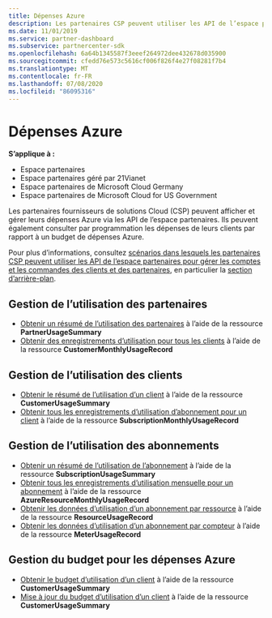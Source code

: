 ```yaml
---
title: Dépenses Azure
description: Les partenaires CSP peuvent utiliser les API de l’espace partenaires pour afficher et gérer leurs dépenses Azure. Ils peuvent également consulter par programmation les dépenses Azure de leurs clients par rapport à leur budget.
ms.date: 11/01/2019
ms.service: partner-dashboard
ms.subservice: partnercenter-sdk
ms.openlocfilehash: 6a64b1345587f3eeef264972dee432678d035900
ms.sourcegitcommit: cfedd76e573c5616cf006f826f4e27f08281f7b4
ms.translationtype: MT
ms.contentlocale: fr-FR
ms.lasthandoff: 07/08/2020
ms.locfileid: "86095316"
---
```

# <a name="azure-spending"></a>Dépenses Azure

**S’applique à :**

- Espace partenaires
- Espace partenaires géré par 21Vianet
- Espace partenaires de Microsoft Cloud Germany
- Espace partenaires de Microsoft Cloud for US Government

Les partenaires fournisseurs de solutions Cloud (CSP) peuvent afficher et gérer leurs dépenses Azure via les API de l’espace partenaires. Ils peuvent également consulter par programmation les dépenses de leurs clients par rapport à un budget de dépenses Azure.

Pour plus d’informations, consultez [scénarios dans lesquels les partenaires CSP peuvent utiliser les API de l’espace partenaires pour gérer les comptes et les commandes des clients et des partenaires](scenarios.md), en particulier la [section d’arrière-plan](scenarios.md#background).

## <a name="partner-usage-management"></a>Gestion de l’utilisation des partenaires

- [Obtenir un résumé de l’utilisation des partenaires](get-a-partner-usage-summary.md) à l’aide de la ressource **PartnerUsageSummary**
- [Obtenir des enregistrements d’utilisation pour tous les clients](get-a-customer-s-usage-records.md) à l’aide de la ressource **CustomerMonthlyUsageRecord**

## <a name="customer-usage-management"></a>Gestion de l’utilisation des clients

- [Obtenir le résumé de l’utilisation d’un client](get-a-customer-usage-summary.md) à l’aide de la ressource **CustomerUsageSummary**
- [Obtenir tous les enregistrements d’utilisation d’abonnement pour un client](get-a-customer-subscription-s-usage-records.md) à l’aide de la ressource **SubscriptionMonthlyUsageRecord**

## <a name="subscription-usage-management"></a>Gestion de l’utilisation des abonnements

- [Obtenir un résumé de l’utilisation de l’abonnement](get-a-customer-subscription-usage-summary.md) à l’aide de la ressource **SubscriptionUsageSummary**
- [Obtenir tous les enregistrements d’utilisation mensuelle pour un abonnement](get-all-monthly-usage-records-for-a-subscription.md) à l’aide de la ressource **AzureResourceMonthlyUsageRecord**
- [Obtenir les données d’utilisation d’un abonnement par ressource](get-a-customer-subscription-resource-usage-records.md) à l’aide de la ressource **ResourceUsageRecord**
- [Obtenir les données d’utilisation d’un abonnement par compteur](get-a-customer-subscription-meter-usage-records.md) à l’aide de la ressource **MeterUsageRecord**

## <a name="azure-spending-budget-management"></a>Gestion du budget pour les dépenses Azure

- [Obtenir le budget d’utilisation d’un client](get-a-customer-s-usage-spending-budget.md) à l’aide de la ressource **CustomerUsageSummary**
- [Mise à jour du budget d’utilisation d’un client](update-a-customer-s-usage-spending-budget.md) à l’aide de la ressource **CustomerUsageSummary**
